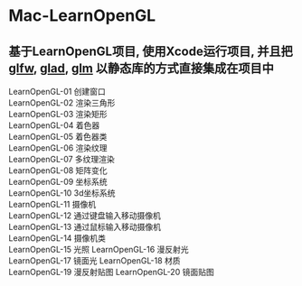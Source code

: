 # Mac-LearnOpenGL

基于LearnOpenGL项目, 使用Xcode运行项目, 并且把[glfw](https://www.glfw.org/download.html), [glad](https://glad.dav1d.de), [glm](https://github.com/g-truc/glm) 以静态库的方式直接集成在项目中 
---
LearnOpenGL-01 创建窗口  
LearnOpenGL-02 渲染三角形  
LearnOpenGL-03 渲染矩形  
LearnOpenGL-04 着色器  
LearnOpenGL-05 着色器类  
LearnOpenGL-06 渲染纹理  
LearnOpenGL-07 多纹理渲染  
LearnOpenGL-08 矩阵变化  
LearnOpenGL-09 坐标系统  
LearnOpenGL-10 3d坐标系统  
LearnOpenGL-11 摄像机  
LearnOpenGL-12 通过键盘输入移动摄像机  
LearnOpenGL-13 通过鼠标输入移动摄像机  
LearnOpenGL-14 摄像机类  
LearnOpenGL-15 光照 
LearnOpenGL-16 漫反射光  
LearnOpenGL-17 镜面光
LearnOpenGL-18 材质  
LearnOpenGL-19 漫反射贴图
LearnOpenGL-20 镜面贴图




